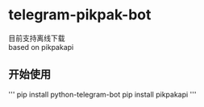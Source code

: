 # telegram-pikpak-bot

目前支持离线下载   
based on pikpakapi   

## 开始使用  


'''
pip install python-telegram-bot
pip install pikpakapi
'''
